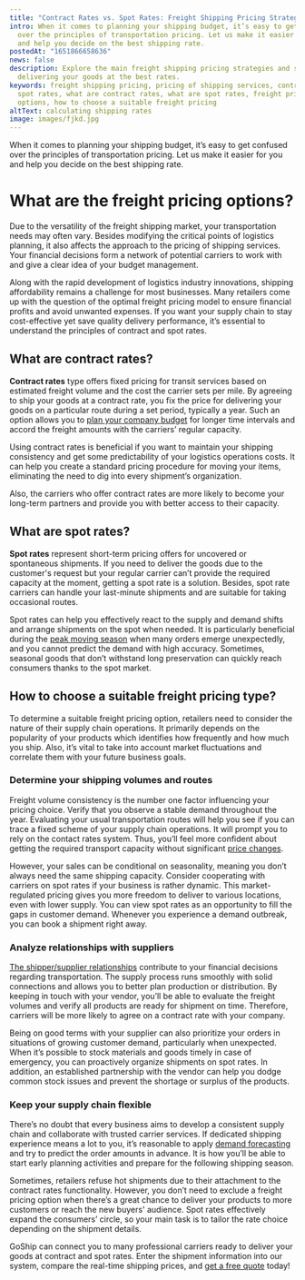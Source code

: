 ```yaml
---
title: "Contract Rates vs. Spot Rates: Freight Shipping Pricing Strategies"
intro: When it comes to planning your shipping budget, it’s easy to get confused
  over the principles of transportation pricing. Let us make it easier for you
  and help you decide on the best shipping rate.
postedAt: "1651866658636"
news: false
description: Explore the main freight shipping pricing strategies and start
  delivering your goods at the best rates.
keywords: freight shipping pricing, pricing of shipping services, contract and
  spot rates, what are contract rates, what are spot rates, freight pricing
  options, how to choose a suitable freight pricing
altText: calculating shipping rates
image: images/fjkd.jpg
---
```



When it comes to planning your shipping budget, it’s easy to get confused over the principles of transportation pricing. Let us make it easier for you and help you decide on the best shipping rate.



# What are the freight pricing options?



Due to the versatility of the freight shipping market, your transportation needs may often vary. Besides modifying the critical points of logistics planning, it also affects the approach to the pricing of shipping services. Your financial decisions form a network of potential carriers to work with and give a clear idea of your budget management.



Along with the rapid development of logistics industry innovations, shipping affordability remains a challenge for most businesses. Many retailers come up with the question of the optimal freight pricing model to ensure financial profits and avoid unwanted expenses. If you want your supply chain to stay cost-effective yet save quality delivery performance, it’s essential to understand the principles of contract and spot rates.



## What are contract rates?



**Contract rates** type offers fixed pricing for transit services based on estimated freight volume and the cost the carrier sets per mile. By agreeing to ship your goods at a contract rate, you fix the price for delivering your goods on a particular route during a set period, typically a year. Such an option allows you to [plan your company budget](https://www.goship.com/posts/3-tips-for-transportation-budgeting-in-2022) for longer time intervals and accord the freight amounts with the carriers’ regular capacity.



Using contract rates is beneficial if you want to maintain your shipping consistency and get some predictability of your logistics operations costs. It can help you create a standard pricing procedure for moving your items, eliminating the need to dig into every shipment’s organization. 

Also, the carriers who offer contract rates are more likely to become your long-term partners and provide you with better access to their capacity. 



## What are spot rates?



**Spot rates** represent short-term pricing offers for uncovered or spontaneous shipments. If you need to deliver the goods due to the customer's request but your regular carrier can’t provide the required capacity at the moment, getting a spot rate is a solution. Besides, spot rate carriers can handle your last-minute shipments and are suitable for taking occasional routes.



Spot rates can help you effectively react to the supply and demand shifts and arrange shipments on the spot when needed. It is particularly beneficial during the [peak moving season](https://www.goship.com/posts/preparing-for-peak-season-shipping) when many orders emerge unexpectedly, and you cannot predict the demand with high accuracy. Sometimes, seasonal goods that don’t withstand long preservation can quickly reach consumers thanks to the spot market.



## How to choose a suitable freight pricing type?



To determine a suitable freight pricing option, retailers need to consider the nature of their supply chain operations. It primarily depends on the popularity of your products which identifies how frequently and how much you ship. Also, it’s vital to take into account market fluctuations and correlate them with your future business goals.



### Determine your shipping volumes and routes



Freight volume consistency is the number one factor influencing your pricing choice. Verify that you observe a stable demand throughout the year. Evaluating your usual transportation routes will help you see if you can trace a fixed scheme of your supply chain operations. It will prompt you to rely on the contact rates system. Thus, you’ll feel more confident about getting the required transport capacity without significant [price changes](https://www.goship.com/posts/the-effects-of-inflation-on-small-businesses).



However, your sales can be conditional on seasonality, meaning you don’t always need the same shipping capacity. Consider cooperating with carriers on spot rates if your business is rather dynamic. This market-regulated pricing gives you more freedom to deliver to various locations, even with lower supply. You can view spot rates as an opportunity to fill the gaps in customer demand. Whenever you experience a demand outbreak, you can book a shipment right away.



### Analyze relationships with suppliers



[The shipper/supplier relationships](https://www.goship.com/posts/how-to-build-strong-business-relationships-with-a-supplier) contribute to your financial decisions regarding transportation. The supply process runs smoothly with solid connections and allows you to better plan production or distribution. By keeping in touch with your vendor, you’ll be able to evaluate the freight volumes and verify all products are ready for shipment on time. Therefore, carriers will be more likely to agree on a contract rate with your company.



Being on good terms with your supplier can also prioritize your orders in situations of growing customer demand, particularly when unexpected. When it’s possible to stock materials and goods timely in case of emergency, you can proactively organize shipments on spot rates. In addition, an established partnership with the vendor can help you dodge common stock issues and prevent the shortage or surplus of the products.



### Keep your supply chain flexible



There’s no doubt that every business aims to develop a consistent supply chain and collaborate with trusted carrier services. If dedicated shipping experience means a lot to you, it’s reasonable to apply [demand forecasting](https://www.goship.com/posts/demand-forecasting-in-logistics-how-to-increase-your-supply-chain-income) and try to predict the order amounts in advance. It is how you’ll be able to start early planning activities and prepare for the following shipping season.



Sometimes, retailers refuse hot shipments due to their attachment to the contract rates functionality. However, you don’t need to exclude a freight pricing option when there’s a great chance to deliver your products to more customers or reach the new buyers' audience. Spot rates effectively expand the consumers’ circle, so your main task is to tailor the rate choice depending on the shipment details.



GoShip can connect you to many professional carriers ready to deliver your goods at contract and spot rates. Enter the shipment information into our system, compare the real-time shipping prices, and [get a free quote](https://www.goship.com/) today!